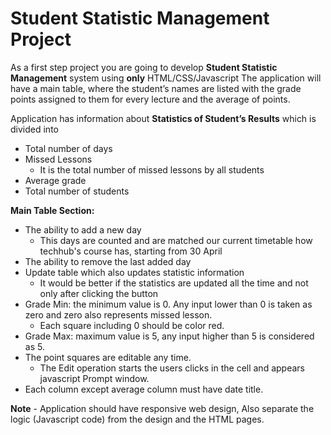 # Student Statistic Management Project

As a first step project you are going to develop **Student Statistic Management** system using **only** HTML/CSS/Javascript 
The application will have a main table, where the student’s names are listed with the grade points assigned to them for every lecture and the average of points. 

Application has information about **Statistics of Student’s Results** which is divided into 

- Total number of days 
- Missed Lessons 
  - It is the total number of missed lessons by all students
- Average grade 
- Total number of students 
    
**Main Table Section:** 

- The ability to add a new day
  - This days are counted and are matched our current timetable how techhub's course has, starting from 30 April 
- The ability to remove the last added day 
- Update table which also updates statistic information 
  - It would be better if the statistics are updated all the time and not only after clicking the button
- Grade Min: the minimum value is 0. Any input lower than 0 is taken as zero and zero also represents missed lesson. 
  - Each square including 0 should be color red. 
- Grade Max: maximum value is 5, any input higher than 5 is considered as 5.  
- The point squares are editable any time. 
  - The Edit operation starts the users clicks in the cell  and appears javascript Prompt window. 
- Each column except average column must have date title.  
    
**Note** - Application should have responsive web design, Also separate the logic (Javascript code) from the design and the HTML pages. 
